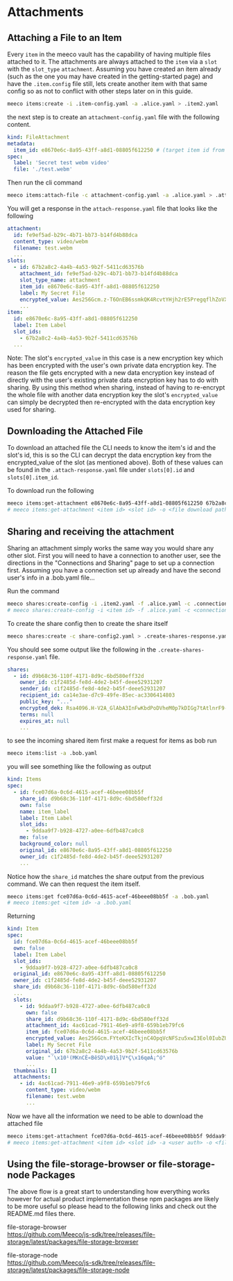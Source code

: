 # Attachments

## Attaching a File to an Item

Every `item` in the meeco vault has the capability of having multiple files attached to it. The attachments are always attached
to the `item` via a `slot` with the `slot_type` `attachment`. Assuming you have created an item already (such as the one you may
have created in the getting-started page) and have the `.item.config` file still, lets create another item with that same config so as not to conflict with other steps later on in this guide.

```bash
meeco items:create -i .item-config.yaml -a .alice.yaml > .item2.yaml
```

the next step is to create an `attachment-config.yaml` file with the following content.

```yaml
kind: FileAttachment
metadata:
  item_id: e8670e6c-8a95-43ff-a8d1-08805f612250 # (target item id from .item2.yaml)
spec:
  label: 'Secret test webm video'
  file: './test.webm'
```

Then run the cli command

```bash
meeco items:attach-file -c attachment-config.yaml -a .alice.yaml > .attach-response.yaml
```

You will get a response in the `attach-response.yaml` file that looks like the following

```yaml
attachment:
  id: fe9ef5ad-b29c-4b71-bb73-b14fd4b88dca
  content_type: video/webm
  filename: test.webm
  ...
slots:
  - id: 67b2a8c2-4a4b-4a53-9b2f-5411cd63576b
    attachment_id: fe9ef5ad-b29c-4b71-bb73-b14fd4b88dca
    slot_type_name: attachment
    item_id: e8670e6c-8a95-43ff-a8d1-08805f612250
    label: My Secret File
    encrypted_value: Aes256Gcm.z-T6OnEB6ssmkQK4RcvtYHjh2rE5PregqflhZoVXq6w=.QUAAAAAFaXYADAAAAAAhvEHoJqo845AsORoFYXQAEAAAAACahlEdh5rJcKfnl0DtTiaBAmFkAAUAAABub25lAAA=
    ...
item:
  id: e8670e6c-8a95-43ff-a8d1-08805f612250
  label: Item Label
  slot_ids:
    - 67b2a8c2-4a4b-4a53-9b2f-5411cd63576b
  ...
```

Note: The slot's `encrypted_value` in this case is a new encryption key which has been encrypted with the user's own private data
encryption key. The reason the file gets encrypted with a new data encryption key instead of directly with the user's existing
private data encryption key has to do with sharing. By using this method when sharing, instead of having to re-encrypt the whole file
with another data encryption key the slot's `encrypted_value` can simply be decrypted then re-encrypted with the data encryption key
used for sharing.

## Downloading the Attached File

To download an attached file the CLI needs to know the item's id and the slot's id, this is so the CLI can decrypt the data encryption
key from the encrypted_value of the slot (as mentioned above). Both of these values can be found in the `.attach-response.yaml` file under `slots[0].id` and `slots[0].item_id`.

To download run the following

```bash
meeco items:get-attachment e8670e6c-8a95-43ff-a8d1-08805f612250 67b2a8c2-4a4b-4a53-9b2f-5411cd63576b -o ./output/ -a .alice.yaml
# meeco items:get-attachment <item id> <slot id> -o <file download path> -a <authorization>
```

## Sharing and receiving the attachment

Sharing an attachment simply works the same way you would share any other slot. First you will need to have a connection to another
user, see the directions in the "Connections and Sharing" page to set up a connection first. Assuming you have a connection set up
already and have the second user's info in a .bob.yaml file...

Run the command

```bash
meeco shares:create-config -i .item2.yaml -f .alice.yaml -c .connection.yaml > share-config2.yaml
# meeco shares:create-config -i <item id> -f .alice.yaml -c <connection id> > share-config.yaml
```

To create the share config then to create the share itself

```bash
meeco shares:create -c share-config2.yaml > .create-shares-response.yaml
```

You should see some output like the following in the `.create-shares-response.yaml` file.

```yaml
shares:
  - id: d9b68c36-110f-4171-8d9c-6bd580eff32d
    owner_id: c1f2485d-fe8d-4de2-b45f-deee52931207
    sender_id: c1f2485d-fe8d-4de2-b45f-deee52931207
    recipient_id: ca14e3ae-d7c9-49fe-85ec-ac3306414803
    public_key: "..."
    encrypted_dek: Rsa4096.H-V2A_GlAbA3InFwKbdPoDVheM0p7kDIGg7tAtlnrF9-CFHtpo7pgE7MKBoszEp5jAkKwOlffZvaYt0ustjKb3yKDB-VKSKdZgu8yCkfJVNe8tgs5JpoZqg41krVrhVcUTLz6AsSfEXhnlFwKWLgbghqa7ad3u6LIGVVOTs_6-SBeuyJaYHDDBEN_TTiVqbIE7TU6LIUFSp38rpPOc0AM15FGZWhWcupYsy5gSO_jAOneBNi-sie392LX1LDPYbXi5fn-MSsWDektrR4bN0WlXA0iptTC-YqIrOFif9DFHL5qD5fis4Hfee95FCCPLBEtNoPNqU5u6YcE1a2XVlwPTMmeOVYDhHzl0HvT63QVc-zxhHqs3Tcg1mZtgDNb55qbUtNF8IGA1oOjG8LD69eIYOR3aO-cUs-iZcsZ-H0E7IqwX-bdCvZlLzUP1KI5sO3tIj32d9dCUCkvIJDf0TmPvB9UmF1rdoGDkT2dGvyGMA2sFQDhURq3I-NIOi4kp85h3l3JRN0BPcW1VzYCwX4Cn0HhG2brojv_Z8-j1QpCmOI9NO9XzJiMNi1ACMv-mJaEY4cBxvKtviY3eNaLsn8u-YrzH2InEOqrX7V9M2ynajf2YdJWxqCxUMXF_vWHxK04C6EQB2tdQ7SVNFchdjsuAjX-ue_RGmZ0hMNOXFCYjg=.QQUAAAAA
    terms: null
    expires_at: null
    ...
```

to see the incoming shared item first make a request for items as bob run

```bash
meeco items:list -a .bob.yaml
```

you will see something like the following as output

```yaml
kind: Items
spec:
  - id: fce07d6a-0c6d-4615-acef-46beee08bb5f
    share_id: d9b68c36-110f-4171-8d9c-6bd580eff32d
    own: false
    name: item_label
    label: Item Label
    slot_ids:
      - 9ddaa9f7-b928-4727-a0ee-6dfb487ca0c8
    me: false
    background_color: null
    original_id: e8670e6c-8a95-43ff-a8d1-08805f612250
    owner_id: c1f2485d-fe8d-4de2-b45f-deee52931207
    ...
```

Notice how the `share_id` matches the share output from the previous command. We can then request the item itself.

```bash
meeco items:get fce07d6a-0c6d-4615-acef-46beee08bb5f -a .bob.yaml
# meeco items:get <item id> -a .bob.yaml
```

Returning

```yaml
kind: Item
spec:
  id: fce07d6a-0c6d-4615-acef-46beee08bb5f
  own: false
  label: Item Label
  slot_ids:
    - 9ddaa9f7-b928-4727-a0ee-6dfb487ca0c8
  original_id: e8670e6c-8a95-43ff-a8d1-08805f612250
  owner_id: c1f2485d-fe8d-4de2-b45f-deee52931207
  share_id: d9b68c36-110f-4171-8d9c-6bd580eff32d
  ...
  slots:
    - id: 9ddaa9f7-b928-4727-a0ee-6dfb487ca0c8
      own: false
      share_id: d9b68c36-110f-4171-8d9c-6bd580eff32d
      attachment_id: 4ac61cad-7911-46e9-a9f8-659b1eb79fc6
      item_id: fce07d6a-0c6d-4615-acef-46beee08bb5f
      encrypted_value: Aes256Gcm.FYteKXIcTkjnC4OpqVcNFSzu5xwI3Eol0IubZUDpOhk=.QUAAAAAFaXYADAAAAACRE4YnWzELWDMfmE0FYXQAEAAAAACJtfJh93-EI7igsedpZ39aAmFkAAUAAABub25lAAA=
      label: My Secret File
      original_id: 67b2a8c2-4a4b-4a53-9b2f-5411cd63576b
      value: "´\x10¹(MKnCÈ«BêSD\x01¾]V*Ç\x16qøÀ¡^ó"
      ...
  thumbnails: []
  attachments:
    - id: 4ac61cad-7911-46e9-a9f8-659b1eb79fc6
      content_type: video/webm
      filename: test.webm
      ...
```

Now we have all the information we need to be able to download the attached file

```bash
meeco items:get-attachment fce07d6a-0c6d-4615-acef-46beee08bb5f 9ddaa9f7-b928-4727-a0ee-6dfb487ca0c8 -a .bob.yaml -o ./output/
# meeco items:get-attachment <item id> <slot id> -a <user auth> -o <file download output directory>
```

## Using the file-storage-browser or file-storage-node Packages

The above flow is a great start to understanding how everything works however for actual product implementation these npm packages
are likely to be more useful so please head to the following links and check out the README.md files there.  

file-storage-browser  
<https://github.com/Meeco/js-sdk/tree/releases/file-storage/latest/packages/file-storage-browser>  

file-storage-node  
<https://github.com/Meeco/js-sdk/tree/releases/file-storage/latest/packages/file-storage-node>  

